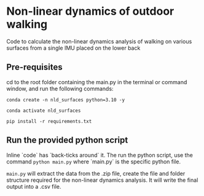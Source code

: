 <h1> Non-linear dynamics of outdoor walking </h1>
Code to calculate the non-linear dynamics analysis of walking on various surfaces from a single IMU placed on the lower back

<h2> Pre-requisites </h2>
cd to the root folder containing the main.py in the terminal or command window, and run the following commands:

```
conda create -n nld_surfaces python=3.10 -y
```

```
conda activate nld_surfaces
```

```
pip install -r requirements.txt
```

<h2>Run the provided python script </h2>
Inline 
`code` 
has 
`back-ticks around` 
it.
The run the python script, use the command  <code>python main.py</code>  where `main.py` is the specific python file. 

`main.py` will extract the data from the .zip file, create the file and folder structure required for the non-linear dynamics analysis. 
It will write the final output into a .csv file.




